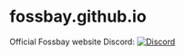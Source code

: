 # fossbay.github.io
Official Fossbay website
Discord: 
<a href="https://discord.gg/j2rRgZPCAk" target="_blank">
  <img alt="Discord" src="https://img.shields.io/badge/Discord-open-brightgreen" />
